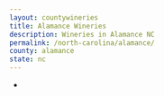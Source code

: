 ```yaml
---
layout: countywineries
title: Alamance Wineries
description: Wineries in Alamance NC
permalink: /north-carolina/alamance/
county: alamance
state: nc
---
```

-
